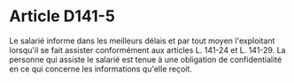 # Article D141-5

Le salarié informe dans les meilleurs délais et par tout moyen l'exploitant lorsqu'il se fait assister conformément aux articles L. 141-24 et L. 141-29. La personne qui assiste le salarié est tenue à une obligation de confidentialité en ce qui concerne les informations qu'elle reçoit.
